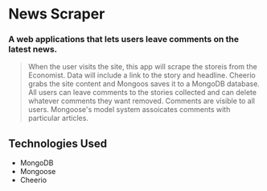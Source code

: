 # News Scraper
### A web applications that lets users leave comments on the latest news.

> When the user visits the site, this app will scrape the storeis from the Economist. Data will include a link to the story and headline. Cheerio grabs the site content and Mongoos saves it to a MongoDB database. All users can leave comments to the stories collected and can delete whatever comments they want removed. Comments are visible to all users. Mongoose's model system assoicates comments with particular articles. 

## Technologies Used

<ul>
  <li>MongoDB</li>
  <li>Mongoose</li>
  <li>Cheerio</li>
</ul>